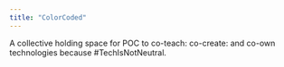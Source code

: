 ```yaml
---
title: "ColorCoded"
---
```


A collective holding space for POC to co-teach: co-create: and co-own technologies because #TechIsNotNeutral.

